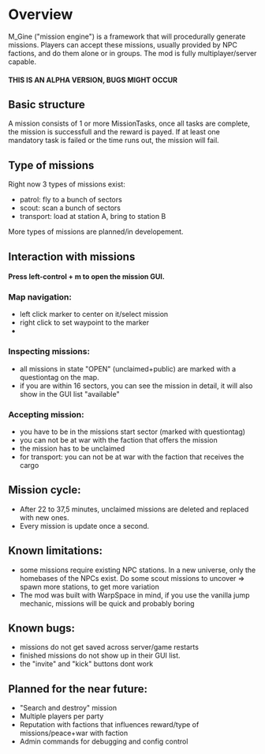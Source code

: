 # Overview
M_Gine ("mission engine") is a framework that will procedurally generate missions. Players can accept these missions, usually provided by NPC factions, and do them alone or in groups. The mod is fully multiplayer/server capable.

#### THIS IS AN ALPHA VERSION, BUGS MIGHT OCCUR
## Basic structure
A mission consists of 1 or more MissionTasks, once all tasks are complete, the mission is successfull and the reward is payed. If at least one mandatory task is failed or the time runs out, the mission will fail.
## Type of missions
Right now 3 types of missions exist:
- patrol: fly to a bunch of sectors
- scout: scan a bunch of sectors
- transport: load at station A, bring to station B

More types of missions are planned/in developement.

## Interaction with missions
#### Press left-control + m to open the mission GUI.
### Map navigation:
- left click marker to center on it/select mission
- right click to set waypoint to the marker
- 
### Inspecting missions:
- all missions in state "OPEN" (unclaimed+public) are marked with a questiontag on the map.
- if you are within 16 sectors, you can see the mission in detail, it will also show in the GUI list "available"

### Accepting mission:
- you have to be in the missions start sector (marked with questiontag)
- you can not be at war with the faction that offers the mission
- the mission has to be unclaimed
- for transport: you can not be at war with the faction that receives the cargo

## Mission cycle:
- After 22 to 37,5 minutes, unclaimed missions are deleted and replaced with new ones.
- Every mission is update once a second.

## Known limitations:
- some missions require existing NPC stations. In a new universe, only the homebases of the NPCs exist. Do some scout missions to uncover => spawn more stations, to get more variation
- The mod was built with WarpSpace in mind, if you use the vanilla jump mechanic, missions will be quick and probably boring

## Known bugs:
- missions do not get saved across server/game restarts
- finished missions do not show up in their GUI list.
- the "invite" and "kick" buttons dont work

## Planned for the near future:
- "Search and destroy" mission
- Multiple players per party
- Reputation with factions that influences reward/type of missions/peace+war with faction
- Admin commands for debugging and config control
